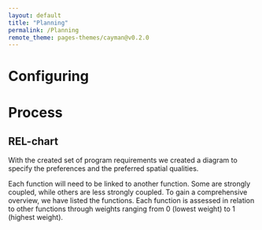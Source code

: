 ```yaml
---
layout: default
title: "Planning"
permalink: /Planning
remote_theme: pages-themes/cayman@v0.2.0
---
```


# Configuring 
# Process

## REL-chart

With the created set of program requirements we created a diagram to specify the preferences and the preferred spatial qualities.

Each function will need to be linked to another function. Some are strongly coupled, while others are less strongly coupled. To gain a comprehensive overview, we have listed the functions. Each function is assessed in relation to other functions through weights ranging from 0 (lowest weight) to 1 (highest weight).
